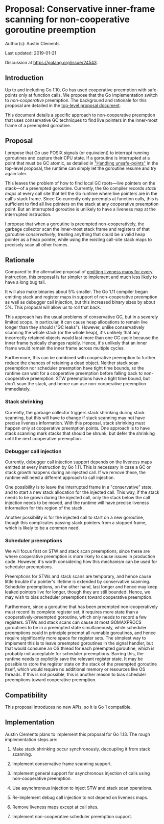 # Proposal: Conservative inner-frame scanning for non-cooperative goroutine preemption

Author(s): Austin Clements

Last updated: 2019-01-21

Discussion at https://golang.org/issue/24543.

## Introduction

Up to and including Go 1.10, Go has used cooperative preemption with
safe-points only at function calls.
We propose that the Go implementation switch to *non-cooperative*
preemption.
The background and rationale for this proposal are detailed in the
[top-level proposal document](../20543-non-cooperative-preemption.md).

This document details a specific approach to non-cooperative
preemption that uses conservative GC techniques to find live pointers
in the inner-most frame of a preempted goroutine.


## Proposal

I propose that Go use POSIX signals (or equivalent) to interrupt
running goroutines and capture their CPU state.
If a goroutine is interrupted at a point that must be GC atomic, as
detailed in ["Handling
unsafe-points"](../24543-non-cooperative-preemption.md#handling-unsafe-points)
in the top-level proposal, the runtime can simply let the goroutine
resume and try again later.

This leaves the problem of how to find local GC roots—live pointers on
the stack—of a preempted goroutine.
Currently, the Go compiler records *stack maps* at every call site
that tell the Go runtime where live pointers are in the call's stack
frame.
Since Go currently only preempts at function calls, this is sufficient
to find all live pointers on the stack at any cooperative preemption
point.
But an interrupted goroutine is unlikely to have a liveness map at the
interrupted instruction.

I propose that when a goroutine is preempted non-cooperatively, the
garbage collector scan the inner-most stack frame and registers of
that goroutine *conservatively*, treating anything that could be a
valid heap pointer as a heap pointer, while using the existing
call-site stack maps to precisely scan all other frames.


## Rationale

Compared to the alternative proposal of [emitting liveness maps for
every instruction](safe-points-everywhere.md), this proposal is far
simpler to implement and much less likely to have a long bug tail.

It will also make binaries about 5% smaller.
The Go 1.11 compiler began emitting stack and register maps in support
of non-cooperative preemption as well as debugger call injection, but
this increased binary sizes by about 5%.
This proposal will allow us to roll that back.

This approach has the usual problems of conservative GC, but in a
severely limited scope.
In particular, it can cause heap allocations to remain live longer
than they should ("GC leaks").
However, unlike conservatively scanning the whole stack (or the whole
heap), it's unlikely that any incorrectly retained objects would last
more than one GC cycle because the inner frame typically changes
rapidly.
Hence, it's unlikely that an inner frame would remain the inner frame
across multiple cycles.

Furthermore, this can be combined with cooperative preemption to
further reduce the chances of retaining a dead object.
Neither stack scan preemption nor scheduler preemption have tight time
bounds, so the runtime can wait for a cooperative preemption before
falling back to non-cooperative preemption.
STW preemptions have a tight time bound, but don't scan the stack, and
hence can use non-cooperative preemption immediately.

### Stack shrinking

Currently, the garbage collector triggers stack shrinking during stack
scanning, but this will have to change if stack scanning may not have
precise liveness information.
With this proposal, stack shrinking must happen only at cooperative
preemption points.
One approach is to have stack scanning mark stacks that should be
shrunk, but defer the shrinking until the next cooperative preemption.

### Debugger call injection

Currently, debugger call injection support depends on the liveness
maps emitted at every instruction by Go 1.11.
This is necessary in case a GC or stack growth happens during an
injected call.
If we remove these, the runtime will need a different approach to call
injection.

One possibility is to leave the interrupted frame in a "conservative"
state, and to start a new stack allocation for the injected call.
This way, if the stack needs to be grown during the injected call,
only the stack below the call injection needs to be moved, and the
runtime will have precise liveness information for this region of the
stack.

Another possibility is for the injected call to start on a new
goroutine, though this complicates passing stack pointers from a
stopped frame, which is likely to be a common need.

### Scheduler preemptions

We will focus first on STW and stack scan preemptions, since these are
where cooperative preemption is more likely to cause issues in
production code.
However, it's worth considering how this mechanism can be used for
scheduler preemptions.

Preemptions for STWs and stack scans are temporary, and hence cause
little trouble if a pointer's lifetime is extended by conservative
scanning.
Scheduler preemptions, on the other hand, last longer and hence may
keep leaked pointers live for longer, though they are still bounded.
Hence, we may wish to bias scheduler preemptions toward cooperative
preemption.

Furthermore, since a goroutine that has been preempted
non-cooperatively must record its complete register set, it requires
more state than a cooperatively-preempted goroutine, which only needs
to record a few registers.
STWs and stack scans can cause at most GOMAXPROCS goroutines to be in
a preempted state simultaneously, while scheduler preemptions could in
principle preempt all runnable goroutines, and hence require
significantly more space for register sets.
The simplest way to implement this is to leave preempted goroutines in
the signal handler, but that would consume an OS thread for each
preempted goroutine, which is probably not acceptable for scheduler
preemptions.
Barring this, the runtime needs to explicitly save the relevant
register state.
It may be possible to store the register state on the stack of the
preempted goroutine itself, which would require no additional memory
or resources like OS threads.
If this is not possible, this is another reason to bias scheduler
preemptions toward cooperative preemption.


## Compatibility

This proposal introduces no new APIs, so it is Go 1 compatible.


## Implementation

Austin Clements plans to implement this proposal for Go 1.13. The
rough implementation steps are:

1. Make stack shrinking occur synchronously, decoupling it from stack
   scanning.

2. Implement conservative frame scanning support.

3. Implement general support for asynchronous injection of calls using
   non-cooperative preemption.

4. Use asynchronous injection to inject STW and stack scan operations.

5. Re-implement debug call injection to not depend on liveness maps.

6. Remove liveness maps except at call sites.

7. Implement non-cooperative scheduler preemption support.
